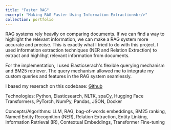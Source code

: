 ```yaml
---
title: "Faster RAG"
excerpt: "Making RAG Faster Using Information Extraction<br/>"
collection: portfolio
---
```


RAG systems rely heavily on comparing documents. If we can find a way to highlight the relevant information, we can make a RAG system more accurate and precise. This is exactly what I tried to do with this project. I used information extraction techniques (NER and Relation Extraction) to extract and highlihgt relevant information from documents.

For the implementation, I used Elasticserach's flexible querying mechanism and BM25 retriever. The query mechanism allowed me to integrate my custom queries and features in the RAG system seamlessly.

I based my reserach on this codebase: [Github](https://github.com/starsuzi/Adaptive-RAG)


Technologies: Python, Elasticsearch, NLTK, spaCy, Hugging Face Transformers, PyTorch, NumPy, Pandas, JSON, Docker

Concepts/Algorithms: LLM, RAG, bag-of-words embeddings, BM25 ranking, Named Entity Recognition (NER), Relation Extraction, Entity Linking, Information Retrieval (IR), Contextual Embeddings, Transformer Fine-tuning
